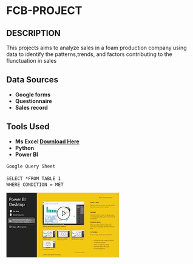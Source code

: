 # FCB-PROJECT
## DESCRIPTION

This projects aims to analyze sales in a foam production company using data to identify the patterns,trends, and factors contributing to the flunctuation in sales

## Data Sources
- **Google forms**
- **Questionnaire**
- **Sales record**

## Tools Used
- **Ms Excel [Download Here](https://microsoft.com)**
- **Python**
- **Power BI**



```
Google Query Sheet

SELECT *FROM TABLE 1
WHERE CONDITION = MET

```
 
![](download.jpg)

